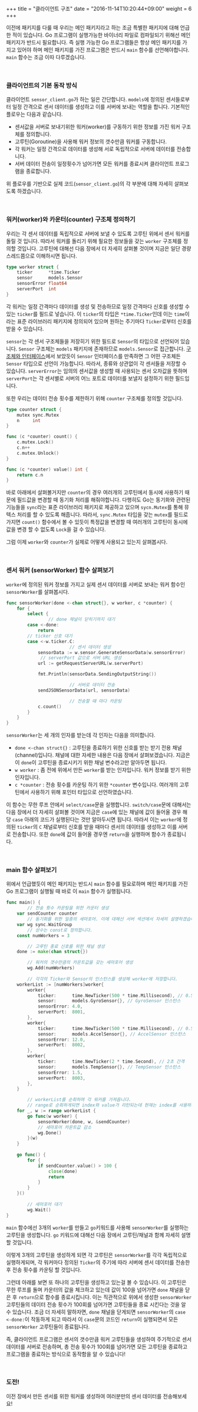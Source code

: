 +++
title = "클라이언트 구조"
date = "2016-11-14T10:20:44+09:00"
weight = 6
+++

이전에 패키지를 다룰 때 우리는 메인 패키지라고 하는 조금 특별한 패키지에 대해 언급한 적이 있습니다. Go 프로그램이 실행가능한 바이너리 파일로 컴파일되기 위해선 메인 패키지가 반드시 필요합니다. 즉 실행 가능한 Go 프로그램들은 항상 메인 패키지를 가지고 있어야 하며 메인 패키지를 가진 프로그램은 반드시 `main` 함수를 선언해야합니다. `main` 함수는 조금 이따 다루겠습니다.

<br>

### 클라이언트의 기본 동작 방식

클라이언트 `sensor_client.go`가 하는 일은 간단합니다. `models`에 정의된 센서들로부터 일정 간격으로 센서 데이터를 생성하고 이를 서버에 보내는 역할을 합니다. 기본적인 플로우는 다음과 같습니다.

* 센서값을 서버로 보내기위한 워커(worker)를 구동하기 위한 정보를 가진 워커 구조체를 정의합니다.
* 고루틴(Goroutine)을 사용해 워커 정보의 갯수만큼 워커를 구동합니다.
* 각 워커는 일정 간격으로 데이터를 생성해 서로 독립적으로 서버에 데이터를 전송합니다.
* 서버 데이터 전송이 일정횟수가 넘어가면 모든 워커를 종료시켜 클라이언트 프로그램을 종료합니다.

위 플로우를 기반으로 실제 코드(`sensor_client.go`)의 각 부분에 대해 자세히 살펴보도록 하겠습니다.

<br>

### 워커(worker)와 카운터(counter) 구조체 정의하기

우리는 각 센서 데이터를 독립적으로 서버에 보낼 수 있도록 고루틴 위에서 센서 워커를 돌릴 것 입니다. 따라서 워커를 돌리기 위해 필요한 정보들을 갖는 `worker` 구조체를 정의할 것입니다. 고루틴에 대해선 다음 장에서 더 자세히 살펴볼 것이며 지금은 일단 경량 스레드쯤으로 이해하시면 됩니다.

```go
type worker struct {
	ticker      *time.Ticker
	sensor      models.Sensor
	sensorError float64
	serverPort  int
}
```

각 워커는 일정 간격마다 데이터를 생성 및 전송하므로 일정 간격마다 신호를 생성할 수 있는 `ticker`를 필드로 넣습니다. 이 `ticker`의 타입은 `*time.Ticker`인데 이는 `time`이라는 표준 라이브러리 패키지에 정의되어 있으며 원하는 주기마다 `Ticker`로부터 신호를 받을 수 있습니다.

`sensor`는 각 센서 구조체들을 저장히기 위한 필드로 `Sensor`의 타입으로 선언되어 있습니다. `Sensor` 구조체는 `models` 패키지에 존재하므로 `models.Sensor`로 접근합니다. [구조체와 인터페이스](/struct-and-interface)에서 보았듯이 `Sensor` 인터페이스를 만족하면 그 어떤 구조체든 `Sensor` 타입으로 선언이 가능합니다. 따라서, 종류와 상관없이 각 센서들을 저장할 수 있습니다. `serverError`는 임의의 센서값을 생성할 때 사용되는 센서 오차값을 뜻하며 `serverPort`는 각 센서별로 서버의 어느 포트로 데이터를 보낼지 설정하기 위한 필드입니다.

또한 우리는 데이터 전송 횟수를 제한하기 위해 `counter` 구조체를 정의할 것입니다.

```go
type counter struct {
	mutex sync.Mutex
	n     int
}

func (c *counter) count() {
	c.mutex.Lock()
	c.n++
	c.mutex.Unlock()
}

func (c *counter) value() int {
	return c.n
}
```

바로 아래에서 살펴볼거지만 `counter`의 경우 여러개의 고루틴에서 동시에 사용하기 때문에 필드값을 변경할 때 동기화 처리를 해줘야합니다. 다행히도 Go는 동기화와 관련된 기능들을 `sync`라는 표준 라이브러리 패키지로 제공하고 있으며 `sycn.Mutex`를 통해 뮤텍스 처리를 할 수 있도록 해줍니다. 따라서, `sync.Mutex` 타입을 갖는 `mutex`를 필드로 가지면 `count()` 함수에서 볼 수 있듯이 특정값을 변경할 때 여러개의 고루틴이 동시에 값을 변경 할 수 없도록 `Lock`을 걸 수 있습니다. 

그럼 이제 `worker`와 `counter`가 실제로 어떻게 사용되고 있는지 살펴봅시다.

<br>

### 센서 워커 (sensorWorker) 함수 살펴보기

`worker`에 정의된 워커 정보를 가지고 실제 센서 데이터를 서버로 보내는 워커 함수인 `sensorWorker`를 살펴봅시다.

```go
func sensorWorker(done <-chan struct{}, w worker, c *counter) {
	for {
		select {
                // done 채널이 닫히기까지 대기
		case <-done:
			return
		// ticker 신호 대기
		case <-w.ticker.C:
                        // 센서 데이터 생성
			sensorData := w.sensor.GenerateSensorData(w.sensorError)
			 // serverPort 값으로 서버 URL 생성
			url := getRequestServerURL(w.serverPort)

			fmt.Println(sensorData.SendingOutputString())

                        // 서버로 데이터 전송
			sendJSONSensorData(url, sensorData)

                        // 전송할 때 마다 카운팅
			c.count()
		}
	}
}
```

`sensorWorker`는 세 개의 인자를 받는데 각 인자는 다음을 의미합니다.

* `done <-chan struct{}` : 고루틴을 종료하기 위한 신호를 받는 받기 전용 채널(channel)입니다. 채널에 대한 자세한 내용은 다음 장에서 살펴보겠습니다. 지금은 이 `done`이 고루틴을 종료시키기 위한 채널 변수라고만 알아두면 됩니다. 
* `w worker` : 좀 전에 위에서 만든 `worker`를 받는 인자입니다. 워커 정보를 받기 위한 인자입니다.
* `c *counter` : 전송 횟수를 카운팅 하기 위한 `*counter` 변수입니다. 여러개의 고루틴에서 사용하기 위해 포인터 타입으로 선언하였습니다.

이 함수는 무한 루프 안에서 `select/case`문을 실행합니다. `switch/case`문에 대해서는 다음 장에서 더 자세히 살펴볼 것이며 지금은 `case`에 있는 채널에 값이 들어올 경우 해당 `case` 아래의 코드가 실행된다는 것만 알아두시면 됩니다. 따라서 이는 `worker`에 정의된 `ticker`의 `C` 채널로부터 신호를 받을 때마다 센서의 데이터를 생성하고 이를 서버로 전송합니다. 또한 `done`에 값이 들어올 경우엔 `return`을 실행하며 함수가 종료됩니다.

<br>

### main 함수 살펴보기

위에서 언급했듯이 메인 패키지는 반드시 `main` 함수를 필요로하며 메인 패키지를 가진 Go 프로그램이 실행될 때 바로 이 `main` 함수가 실행됩니다.

```go
func main() {
        // 전송 횟수 카운팅을 위한 카운터 생성 
	var sendCounter counter
        // 동기화를 위한 일종의 세마포어. 이에 대해선 서버 섹션에서 자세히 설명하겠습니다.
	var wg sync.WaitGroup
        // 상수는 const로 정의합니다.
	const numWorkers = 3

        // 고루틴 종료 신호를 위한 채널 생성
	done := make(chan struct{})

        // 워커의 갯수만큼의 카운트값을 갖는 세마포어 생성
        wg.Add(numWorkers)    
    
        // 각각의 Ticker와 Sensor의 인스턴스를 생성해 worker에 저장합니다.
	workerList := [numWorkers]worker{
		worker{
			ticker:      time.NewTicker(500 * time.Millisecond), // 0.5초 간격
			sensor:      models.GyroSensor{}, // GyroSensor 인스턴스
			sensorError: 4.0,
			serverPort:  8001,
		},
		worker{
			ticker:      time.NewTicker(500 * time.Millisecond), // 0.5초 간격
			sensor:      models.AccelSensor{}, // AccelSensor 인스턴스
			sensorError: 12.0,
			serverPort:  8002,
		},
		worker{
			ticker:      time.NewTicker(2 * time.Second), // 2초 간격
			sensor:      models.TempSensor{}, // TempSensor 인스턴스
			sensorError: 1.5,
			serverPort:  8003,
		},
	}

        // workerList를 순회하며 각 워커를 가져옵니다.
        // range로 순회하게되면 index와 value가 리턴되는데 현재는 index를 사용하지 않으므로 _로 무시합니다.
	for _, w := range workerList {
		go func(w worker) {
			sensorWorker(done, w, &sendCounter)
			// 세마포어 카운트값 감소
			wg.Done()
		}(w)
	}
	
	go func() {
		for {
			if sendCounter.value() > 100 {
				close(done)
				return
			}
		}
	}()
        
        // 세마포어 대기
        wg.Wait()	
}
```

`main` 함수에선 3개의 `worker`를 만들고 `go`키워드를 사용해 `sensorWorker`를 실행하는 고루틴을 생성합니다. `go` 키워드에 대해선 다음 장에서 고루틴/채널과 함께 자세히 설명할 것입니다.

이렇게 3개의 고루틴을 생성하게 되면 각 고루틴은 `sensorWorker`를 각각 독립적으로 실행하게되며, 각 워커마다 정의된 `Ticker`의 주기에 따라 서버에 센서 데이터를 전송한 후 전송 횟수를 카운팅 할 것입니다.

그런데 아래를 보면 또 하나의 고루틴을 생성하고 있는걸 볼 수 있습니다. 이 고루틴은 무한 루프를 돌며 카운터의 값을 체크하고 있는데 값이 100을 넘어가면 `done` 채널을 닫은 후 `return`으로 함수를 종료시킵니다. 이는 직관적으로 위에서 생성한 `sensorWorker` 고루틴들의 데이터 전송 횟수가 100회를 넘어가면 고루틴들을 종료 시킨다는 것을 알 수 있습니다. 조금 더 자세히 말하자면, `done` 채널을 닫게되면 `sensorWorker`의 `case <-done:`이 작동하게 되고 따라서 이 `case`문의 코드인 `return`이 실행되면서 모든 `sensorWorker` 고루틴들이 종료됩니다.

즉, 클라이언트 프로그램은 센서의 갯수만큼 워커 고루틴들을 생성하여 주기적으로 센서 데이터를 서버로 전송하며,  총 전송 횟수가 100회를 넘어가면 모든 고루틴을 종료하고 프로그램을 종료하는 방식으로 동작함을 알 수 있습니다!

<br>

### 도전!

이전 장에서 만든 센서를 위한 워커를 생성하여 여러분만의 센서 데이터를 전송해보세요!
